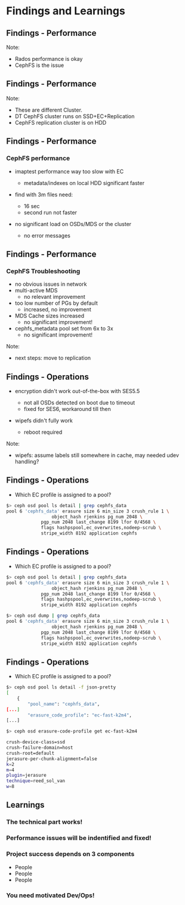 <!-- .slide: data-state="section-break" id="section-break-7.1" data-timing="10s" -->
# Findings and Learnings


<!-- .slide: data-state="normal" id="findings-0" data-timing="20s" data-menu-title="Findings - Performance" -->
## Findings - Performance
<canvas data-chart="line">
<!--
{
 "data" : {
     "labels": ["1", "2", "3", "4", "5", "6", "7", "8", "9", "10"],
     "datasets": [
         {
             "label": "librmb@CephFS",
             "borderColor":"rgba(227, 26, 28, 0.6)",
             "fill": "false",
             "data": [84, 141, 209, 290, 425, 1191, 2765, 7670, 12804, 21062]
         },
         {
             "label": "librmb@LocalFS",
             "borderColor":"rgba(51, 160, 44, 0.6)",
             "fill": "false",
             "data": [22, 21, 18, 29, 15, 19, 18, 27, 17, 21]
         },
         {
             "label": "NFS",
             "borderColor":"rgba(166, 206, 227, 0.6)",
             "fill": "false",
             "data": [10, 7, 9, 7, 16, 12, 10, 12, 15, 13]
         }
     ]
 },
 "options": {
     "fill": "false",
     "animateScale": "true",
     "responsive": "true",
     "legend": {
           "display": 1
     },
     "layout": {
            "padding": {
                "left": 20,
                "right": 20,
                "top": 40,
                "bottom": 0
            }
     },
     "plugins": {
         "datalabels": {
             "align": "end",
             "anchor": "end"
         }
     },
     "scales": {
         "yAxes": [{
	     "type": "logarithmic",
             "gridLines": {
                 "color": "rgba(0, 0, 0, 0)"
             },
	     "scaleLabel": {
	        "display": 1,
		"labelString": "ms/cmd avg"
	     },
             "ticks": {
	         "min": 7,
                 "display": 0
             }
         }],
         "xAxes": [{
             "gridLines": {
                 "color": "rgba(0, 0, 0, 0)"
             },
	     "scaleLabel": {
	        "display": 1,
		"labelString": "# of server running imaptest with 1500 clients each"
	     }
         }]
     }
 }
}
-->
</canvas>

Note: 
- Rados performance is okay
- CephFS is the issue


<!-- .slide: data-state="normal" id="findings-1" data-timing="20s" data-menu-title="Findings - Performance - mds" -->
## Findings - Performance
<canvas data-chart="bar">
<!--
{
 "data" : {
     "labels": ["req_create_latency", "req_getfilelock_latency", "req_link_latency", "req_lookup_latency", "req_mkdir_latency"],
     "datasets": [
         {
             "borderColor":"rgba(227, 26, 28, 0.6)",
	     "backgroundColor": "rgba(227, 26, 28, 0.2)",
             "label": "EC+Replication",
             "data": [361, 195, 269, 341, 1085]
         },
         {
             "borderColor":"rgba(51, 160, 44, 0.6)",
             "backgroundColor":"rgba(51, 160, 44, 0.2)",
             "label": "Replication (other cluster)",
             "data": [1.5, 0.35, 2.6, 0.6, 1.35]
         }
     ]
 },
 "options": {
     "animateScale": "true",
     "responsive": "true",
     "legend": {
           "display": 1
     },
     "layout": {
            "padding": {
                "left": 20,
                "right": 20,
                "top": 40,
                "bottom": 0
            }
     },
     "plugins": {
         "datalabels": {
             "align": "end",
             "anchor": "end"
         }
     },
     "scales": {
         "yAxes": [{
	     "type": "logarithmic",
             "gridLines": {
                 "color": "rgba(0, 0, 0, 0)"
             },
	     "scaleLabel": {
	        "display": 1,
		"labelString": "log(avgtime * 1000)"
	     },
             "ticks": {
                 "display": 0
             }
         }],
         "xAxes": [{
             "gridLines": {
                 "color": "rgba(0, 0, 0, 0)"
             },
	     "scaleLabel": {
	        "display": 1,
		"labelString": "msd perf dump"
	     }
         }]
     }
 }
}
-->
</canvas>

Note: 
- These are different Cluster. 
- DT CephFS cluster runs on SSD+EC+Replication
- CephFS replication cluster is on HDD


<!-- .slide: data-state="normal" id="findings-2" data-timing="20s" data-menu-title="Findings - Performance" -->
## Findings - Performance

### CephFS performance <!-- .element: class="fragment" data-fragment-index="0" -->

* imaptest performance way too slow with EC <!-- .element: class="fragment" data-fragment-index="1" -->
  * metadata/indexes on local HDD significant faster <!-- .element: class="fragment" data-fragment-index="1" -->

* find with 3m files need: <!-- .element: class="fragment" data-fragment-index="2" -->
  * 16 sec <!-- .element: class="fragment" data-fragment-index="2" -->
  * second run not faster <!-- .element: class="fragment" data-fragment-index="2" -->

* no significant load on OSDs/MDS or the cluster <!-- .element: class="fragment" data-fragment-index="3" -->
  * no error messages <!-- .element: class="fragment" data-fragment-index="3" -->


<!-- .slide: data-state="normal" id="findings-3" data-timing="20s" data-menu-title="Findings - Performance" -->
## Findings - Performance

### CephFS Troubleshooting <!-- .element: class="fragment" data-fragment-index="0" -->
* no obvious issues in network <!-- .element: class="fragment" data-fragment-index="1" -->
* multi-active MDS <!-- .element: class="fragment" data-fragment-index="2" -->
  * no relevant improvement <!-- .element: class="fragment" data-fragment-index="2" -->
* too low number of PGs by default <!-- .element: class="fragment" data-fragment-index="3" -->
  * increased, no improvement <!-- .element: class="fragment" data-fragment-index="3" -->
* MDS Cache sizes increased <!-- .element: class="fragment" data-fragment-index="4" -->
  * no significant improvement! <!-- .element: class="fragment" data-fragment-index="4" -->
* cephfs_metadata pool set from 6x to 3x <!-- .element: class="fragment" data-fragment-index="5" -->
  * no significant improvement! <!-- .element: class="fragment" data-fragment-index="5" -->

Note: 
- next steps: move to replication


<!-- .slide: data-state="normal" id="findings-4" data-timing="20s" data-menu-title="Findings - Performance" -->
## Findings - Operations

* encryption didn't work out-of-the-box with SES5.5 <!-- .element: class="fragment" data-fragment-index="0" -->
  * not all OSDs detected on boot due to timeout <!-- .element: class="fragment" data-fragment-index="1" -->
  * fixed for SES6, workaround till then <!-- .element: class="fragment" data-fragment-index="1" -->

* wipefs didn't fully work <!-- .element: class="fragment" data-fragment-index="2" -->
  * reboot required <!-- .element: class="fragment" data-fragment-index="2" -->

Note: 
* wipefs: assume labels still somewhere in cache, may needed udev handling?


<!-- .slide: data-state="normal" id="findings-5" data-timing="20s" data-menu-title="Findings - Performance" -->
## Findings - Operations

* Which EC profile is assigned to a pool?

```bash
$> ceph osd pool ls detail | grep cephfs_data
pool 6 'cephfs_data' erasure size 6 min_size 3 crush_rule 1 \
    		     object_hash rjenkins pg_num 2048 \
		     pgp_num 2048 last_change 8199 lfor 0/4568 \
		     flags hashpspool,ec_overwrites,nodeep-scrub \
		     stripe_width 8192 application cephfs
```


<!-- .slide: data-state="normal" id="findings-6" data-timing="20s" data-menu-title="Findings - Performance" -->
## Findings - Operations

* Which EC profile is assigned to a pool?

```bash
$> ceph osd pool ls detail | grep cephfs_data
pool 6 'cephfs_data' erasure size 6 min_size 3 crush_rule 1 \
    		     object_hash rjenkins pg_num 2048 \
		     pgp_num 2048 last_change 8199 lfor 0/4568 \
		     flags hashpspool,ec_overwrites,nodeep-scrub \
		     stripe_width 8192 application cephfs
```

```bash
$> ceph osd dump | grep cephfs_data
pool 6 'cephfs_data' erasure size 6 min_size 3 crush_rule 1 \
    		     object_hash rjenkins pg_num 2048 \
		     pgp_num 2048 last_change 8199 lfor 0/4568 \
		     flags hashpspool,ec_overwrites,nodeep-scrub \
		     stripe_width 8192 application cephfs
```


<!-- .slide: data-state="normal" id="findings-6" data-timing="20s" data-menu-title="Findings - Performance" -->
## Findings - Operations

* Which EC profile is assigned to a pool?

```bash
$> ceph osd pool ls detail -f json-pretty
[
    {
        "pool_name": "cephfs_data",
[...]
        "erasure_code_profile": "ec-fast-k2m4",
[...]
```
```bash
$> ceph osd erasure-code-profile get ec-fast-k2m4 

crush-device-class=ssd
crush-failure-domain=host
crush-root=default
jerasure-per-chunk-alignment=false
k=2
m=4
plugin=jerasure
technique=reed_sol_van
w=8
```


<!-- .slide: data-state="normal" id="findings-10" data-timing="20s" data-menu-title="Conclusion" -->
## Learnings

### The technical part works! <!-- .element: class="fragment" data-fragment-index="0" -->
### Performance issues will be indentified and fixed! <!-- .element: class="fragment" data-fragment-index="1" -->

### Project success depends on 3 components <!-- .element: class="fragment" data-fragment-index="2" -->
* People <!-- .element: class="fragment" data-fragment-index="3" -->
* People <!-- .element: class="fragment" data-fragment-index="4" -->
* People <!-- .element: class="fragment" data-fragment-index="5" -->

### You need motivated Dev/Ops! <!-- .element: class="fragment" data-fragment-index="6" -->

